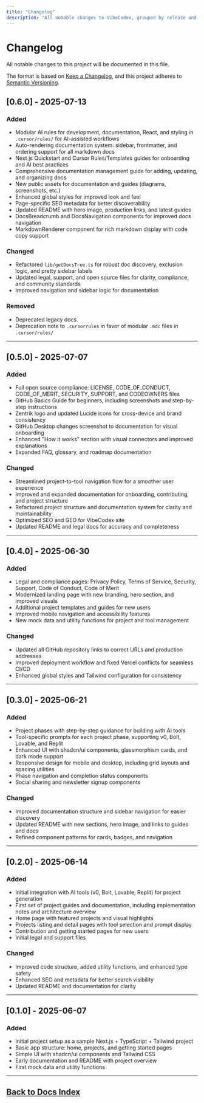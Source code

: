 ```yaml
---
title: "Changelog"
description: "All notable changes to VibeCodex, grouped by release and feature."
---
```

# Changelog

All notable changes to this project will be documented in this file.

The format is based on [Keep a Changelog](https://keepachangelog.com/en/1.0.0/),
and this project adheres to [Semantic Versioning](https://semver.org/spec/v2.0.0.html).

## [0.6.0] - 2025-07-13

### Added
- Modular AI rules for development, documentation, React, and styling in `.cursor/rules/` for AI-assisted workflows
- Auto-rendering documentation system: sidebar, frontmatter, and ordering support for all markdown docs
- Next.js Quickstart and Cursor Rules/Templates guides for onboarding and AI best practices
- Comprehensive documentation management guide for adding, updating, and organizing docs
- New public assets for documentation and guides (diagrams, screenshots, etc.)
- Enhanced global styles for improved look and feel
- Page-specific SEO metadata for better discoverability
- Updated README with hero image, production links, and latest guides
- DocsBreadcrumb and DocsNavigation components for improved docs navigation
- MarkdownRenderer component for rich markdown display with code copy support

### Changed
- Refactored `lib/getDocsTree.ts` for robust doc discovery, exclusion logic, and pretty sidebar labels
- Updated legal, support, and open source files for clarity, compliance, and community standards
- Improved navigation and sidebar logic for documentation

### Removed
- Deprecated legacy docs.
- Deprecation note to `.cursorrules` in favor of modular `.mdc` files in `.cursor/rules/`

---

## [0.5.0] - 2025-07-07

### Added
- Full open source compliance: LICENSE, CODE_OF_CONDUCT, CODE_OF_MERIT, SECURITY, SUPPORT, and CODEOWNERS files
- GitHub Basics Guide for beginners, including screenshots and step-by-step instructions
- Zentrik logo and updated Lucide icons for cross-device and brand consistency
- GitHub Desktop changes screenshot to documentation for visual onboarding
- Enhanced "How it works" section with visual connectors and improved explanations
- Expanded FAQ, glossary, and roadmap documentation

### Changed
- Streamlined project-to-tool navigation flow for a smoother user experience
- Improved and expanded documentation for onboarding, contributing, and project structure
- Refactored project structure and documentation system for clarity and maintainability
- Optimized SEO and GEO for VibeCodex site
- Updated README and legal docs for accuracy and completeness

---

## [0.4.0] - 2025-06-30

### Added
- Legal and compliance pages: Privacy Policy, Terms of Service, Security, Support, Code of Conduct, Code of Merit
- Modernized landing page with new branding, hero section, and improved visuals
- Additional project templates and guides for new users
- Improved mobile navigation and accessibility features
- New mock data and utility functions for project and tool management

### Changed
- Updated all GitHub repository links to correct URLs and production addresses
- Improved deployment workflow and fixed Vercel conflicts for seamless CI/CD
- Enhanced global styles and Tailwind configuration for consistency

---

## [0.3.0] - 2025-06-21

### Added
- Project phases with step-by-step guidance for building with AI tools
- Tool-specific prompts for each project phase, supporting v0, Bolt, Lovable, and Replit
- Enhanced UI with shadcn/ui components, glassmorphism cards, and dark mode support
- Responsive design for mobile and desktop, including grid layouts and spacing utilities
- Phase navigation and completion status components
- Social sharing and newsletter signup components

### Changed
- Improved documentation structure and sidebar navigation for easier discovery
- Updated README with new sections, hero image, and links to guides and docs
- Refined component patterns for cards, badges, and navigation

---

## [0.2.0] - 2025-06-14

### Added
- Initial integration with AI tools (v0, Bolt, Lovable, Replit) for project generation
- First set of project guides and documentation, including implementation notes and architecture overview
- Home page with featured projects and visual highlights
- Projects listing and detail pages with tool selection and prompt display
- Contribution and getting started pages for new users
- Initial legal and support files

### Changed
- Improved code structure, added utility functions, and enhanced type safety
- Enhanced SEO and metadata for better search visibility
- Updated README and documentation for clarity

---

## [0.1.0] - 2025-06-07

### Added
- Initial project setup as a sample Next.js + TypeScript + Tailwind project
- Basic app structure: home, projects, and getting started pages
- Simple UI with shadcn/ui components and Tailwind CSS
- Early documentation and README with project overview
- First mock data and utility functions

---

## [Back to Docs Index](/docs)
